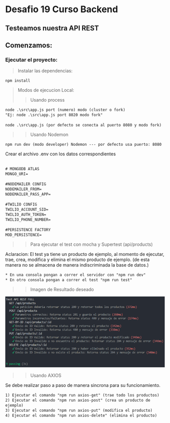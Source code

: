 # Desafio 19 Curso Backend

## Testeamos nuestra API REST

## Comenzamos:

### Ejecutar el proyecto:


> Instalar las dependencias:

```
npm install
```

> Modos de ejecucion Local:
>
> > Usando process

```
node .\src\app.js port (numero) modo (cluster o fork)
"Ej: node .\src\app.js port 8020 modo fork"

node .\src\app.js (por defecto se conecta al puerto 8080 y modo fork)
```

> > Usando Nodemon

```
npm run dev (modo developer) Nodemon --- por defecto usa puerto: 8080
```

Crear el archivo .env con los datos correspondientes

```

# MONGODB ATLAS
MONGO_URI=

#NODEMAILER CONFIG
NODEMAILER_FROM=
NODEMAILER_PASS_APP=

#TWILIO CONFIG
TWILIO_ACCOUNT_SID=
TWILIO_AUTH_TOKEN=
TWILIO_PHONE_NUMBER=

#PERSISTENCE FACTORY
MOD_PERSISTENCE=
```

> > Para ejecutar el test con mocha y Supertest (api/products)

Aclaracion: El test ya tiene un producto de ejemplo, al momento de ejecutar, trae, crea, modifica y elimina el mismo producto de ejemplo. (de esta manera no se almacena de manera indiscriminada la base de datos.)

```
* En una consola pongan a correr el servidor con "npm run dev"
* En otro consola pongan a correr el test "npm run test"
```

> > Imagen de Resultado deseado

![Ejemplo](./src/public/assets/readme/result-test-mocha-y-supertest.png)

> > Usando AXIOS

Se debe realizar paso a paso de manera sincrona para su funcionamiento.

```
1) Ejecutar el comando "npm run axios-get" (trae todo los productos)
2) Ejecutar el comando "npm run axios-post" (crea un producto de ejemplo)
3) Ejecutar el comando "npm run axios-put" (modifica el producto)
4) Ejecutar el comando "npm run axios-delete" (elimina el producto)
```



